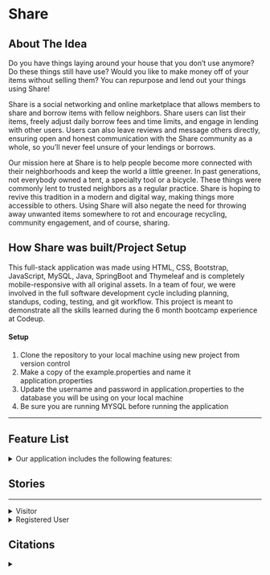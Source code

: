 
# Share

## About The Idea

Do you have things laying around your house that you don’t use anymore? Do these things still have use? Would you like to make money off of your items without selling them? You can repurpose and lend out your things using Share!

Share is a social networking and online marketplace that allows members to share and borrow items with fellow neighbors. Share users can list their items, freely adjust daily borrow fees and time limits, and engage in lending with other users. Users can also leave reviews and message others directly, ensuring open and honest communication with the Share community as a whole, so you’ll never feel unsure of your lendings or borrows.

Our mission here at Share is to help people become more connected with their neighborhoods and keep the world a little greener. In past generations, not everybody owned a tent, a specialty tool or a bicycle. These things were commonly lent to trusted neighbors as a regular practice. Share is hoping to revive this tradition in a modern and digital way, making things more accessible to others. Using Share will also negate the need for throwing away unwanted items somewhere to rot and encourage recycling, community engagement, and of course, sharing.

## How Share was built/Project Setup

This full-stack application was made using HTML, CSS, Bootstrap, JavaScript, MySQL, Java, SpringBoot and Thymeleaf and is completely mobile-responsive with all original assets. In a team of four,  we were involved in the full software development cycle including planning, standups, coding, testing, and git workflow. This project is meant to demonstrate all the skills learned during the 6 month bootcamp experience at Codeup.

#### Setup

1. Clone the repository to your local machine using new project from version control
2. Make a copy of the example.properties and name it application.properties
3. Update the username and password in application.properties to the database you will be using on your local machine
4. Be sure you are running MYSQL before running the application

<hr>

## Feature List

<details>
<summary>Our application includes the following features:</summary>
    
    - Registering users and allowing them to login
    - Allowing users to logout
    - Dynamic navbar for logged in guests and users
    - Intended Redirects (Register to login, clicking post to individual post page, etc)
    - Sticky Forms
    - Custom error messages
    
    - CRUD functionality for posts (Create, Edit, Delete)
    - CRUD functionality for profile (Create, Edit, Delete)
    - A collective posts page which contain links to each individual post page
    - An individual post show page that shows additional information
    - Search functionality that allows users to search through the posts by name, description, category, condition, or zipcode
    - Dictating if an item is available for a lend/borrow or if it’s off the market
    
    - Users can send a request for a an item, which can then be viewed + accepted or denied by the lender
    - User's posts appear on their profile page
    - Users can see another person's profile
    - A user can message another user
    - A user can leave a review on another person’s profile
    - A user can see reviews left on another person’s profile
  
</details>





##  Stories

<hr>

<details>

<summary>Visitor</summary>


    - As a visitor, when I complete the registration form I will be redirected to a welcome/profile screen. 


    - As a visitor, I cannot use the platform or access its features until I make an account.

</details>

<details>
<summary>Registered User </summary>

    - As a user, I can create posts and they will be displayed in the main list as well as on my personal profile page. 

    - As a user, I can edit the posts I created. 

    - As a user, I cannot edit/delete another user’s posts.
    - As a user, I can delete my own posts.
    - As a user interested in borrowing, I can click on posts I’m interested in and put in a borrow offer.
    - As a user interested in lending, if I receive a borrow offer, I will receive a notification stating as such and can view the information regarding the offer.
    - As a user interested in borrowing, if I do not wish to borrow directly with somebody I can put in a trade offer instead.
    - As a user interested in borrowing, if I put in a trade offer, I can choose which item from my current listed ads that I wish to trade.
    - As a user interested in lending, if I receive a trade offer, I will receive a notification stating as such and can view the information regarding the offer.
    - As a user interested in lending, I can decide who can borrow my products/trade with me (accept/deny functionality.
    - As a user, I can see how much time is left on an item I borrowed or the time left on an item someone is borrowing from me.
    - As a user, I can leave reviews and send messages to other users.
    - As a user, I can view my own reviews and messages.
</details>

## Citations

<details>
    <summary></summary>
    
   * Nam Ha Minh, for ideas on file upload, https://www.codejava.net/frameworks/spring-boot/spring-boot-file-upload-tutorial and search functionality     https://www.codejava.net/frameworks/spring-boot/spring-data-jpa-filter-search-examples

   * https://github.com/jcrane613/YUWorkflow for ideas on form validation and a request/approval process
    
   * https://github.com/Tomasz-Makuch/library-springsecuirty-h2-thymeleaf/blob/master/src/main/resources/templates/borrowBook.html for general ideas on borrowing items 
    
   * Zipcode API http://www.zippopotam.us/
    </details>
